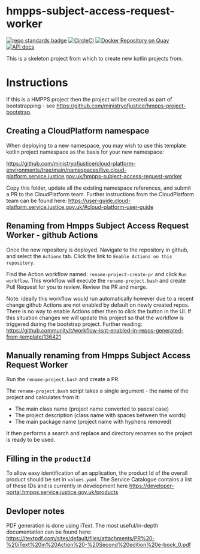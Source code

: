 # hmpps-subject-access-request-worker
[![repo standards badge](https://img.shields.io/badge/dynamic/json?color=blue&style=flat&logo=github&label=MoJ%20Compliant&query=%24.result&url=https%3A%2F%2Foperations-engineering-reports.cloud-platform.service.justice.gov.uk%2Fapi%2Fv1%2Fcompliant_public_repositories%2Fhmpps-subject-access-request-worker)](https://operations-engineering-reports.cloud-platform.service.justice.gov.uk/public-github-repositories.html#hmpps-subject-access-request-worker "Link to report")
[![CircleCI](https://circleci.com/gh/ministryofjustice/hmpps-subject-access-request-worker/tree/main.svg?style=svg)](https://circleci.com/gh/ministryofjustice/hmpps-subject-access-request-worker)
[![Docker Repository on Quay](https://quay.io/repository/hmpps/hmpps-subject-access-request-worker/status "Docker Repository on Quay")](https://quay.io/repository/hmpps/hmpps-subject-access-request-worker)
[![API docs](https://img.shields.io/badge/API_docs_-view-85EA2D.svg?logo=swagger)](https://hmpps-subject-access-request-worker-dev.hmpps.service.justice.gov.uk/webjars/swagger-ui/index.html?configUrl=/v3/api-docs)

This is a skeleton project from which to create new kotlin projects from.

# Instructions

If this is a HMPPS project then the project will be created as part of bootstrapping - 
see https://github.com/ministryofjustice/hmpps-project-bootstrap.

## Creating a CloudPlatform namespace

When deploying to a new namespace, you may wish to use this template kotlin project namespace as the basis for your new namespace:

<https://github.com/ministryofjustice/cloud-platform-environments/tree/main/namespaces/live.cloud-platform.service.justice.gov.uk/hmpps-subject-access-request-worker>

Copy this folder, update all the existing namespace references, and submit a PR to the CloudPlatform team. Further instructions from the CloudPlatform team can be found here: <https://user-guide.cloud-platform.service.justice.gov.uk/#cloud-platform-user-guide>

## Renaming from Hmpps Subject Access Request Worker - github Actions

Once the new repository is deployed. Navigate to the repository in github, and select the `Actions` tab.
Click the link to `Enable Actions on this repository`.

Find the Action workflow named: `rename-project-create-pr` and click `Run workflow`.  This workflow will
execute the `rename-project.bash` and create Pull Request for you to review.  Review the PR and merge.

Note: ideally this workflow would run automatically however due to a recent change github Actions are not
enabled by default on newly created repos. There is no way to enable Actions other then to click the button in the UI.
If this situation changes we will update this project so that the workflow is triggered during the bootstrap project.
Further reading: <https://github.community/t/workflow-isnt-enabled-in-repos-generated-from-template/136421>

## Manually renaming from Hmpps Subject Access Request Worker

Run the `rename-project.bash` and create a PR.

The `rename-project.bash` script takes a single argument - the name of the project and calculates from it:
* The main class name (project name converted to pascal case) 
* The project description (class name with spaces between the words)
* The main package name (project name with hyphens removed)

It then performs a search and replace and directory renames so the project is ready to be used.

## Filling in the `productId`

To allow easy identification of an application, the product Id of the overall product should be set in `values.yaml`. 
The Service Catalogue contains a list of these IDs and is currently in development here https://developer-portal.hmpps.service.justice.gov.uk/products

## Devloper notes
PDF generation is done using iText. The most useful/in-depth documentation can be found here: https://itextpdf.com/sites/default/files/attachments/PR%20-%20iText%20in%20Action%20-%20Second%20edition%20e-book_0.pdf